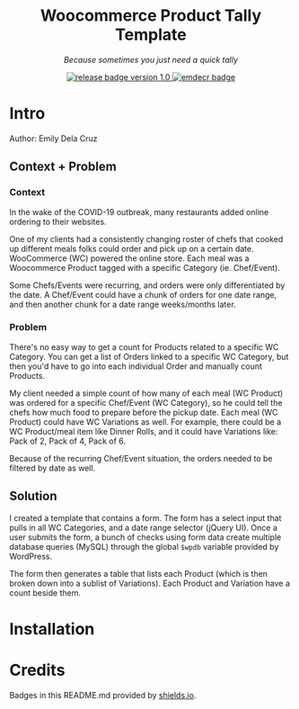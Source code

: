 <h1 align="center">
    Woocommerce Product Tally Template
</h1>

<p align="center"><em>Because sometimes you just need a quick tally</em></p>

<p align="center">
    <a href="https://github.com/emdecr/life-overview-base/releases">
        <img src="https://img.shields.io/badge/release-v1.0-blue.svg" alt="release badge version 1.0">
    </a>
    <a href="https://emilydelacruz.com">
        <img src="https://img.shields.io/badge/%3C%2F%3E%20with%20%E2%99%A5%EF%B8%8E%20by-emdecr-red.svg" alt="emdecr badge">
    </a>
    
</p>

# Intro

Author: Emily Dela Cruz

## Context + Problem

### Context

In the wake of the COVID-19 outbreak, many restaurants added online ordering to their websites.

One of my clients had a consistently changing roster of chefs that cooked up different meals folks could order and pick up on a certain date. WooCommerce (WC) powered the online store. Each meal was a Woocommerce Product tagged with a specific Category (ie. Chef/Event).

Some Chefs/Events were recurring, and orders were only differentiated by the date. A Chef/Event could have a chunk of orders for one date range, and then another chunk for a date range weeks/months later.

### Problem

There's no easy way to get a count for Products related to a specific WC Category. You can get a list of Orders linked to a specific WC Category, but then you'd have to go into each individual Order and manually count Products.

My client needed a simple count of how many of each meal (WC Product) was ordered for a specific Chef/Event (WC Category), so he could tell the chefs how much food to prepare before the pickup date. Each meal (WC Product) could have WC Variations as well. For example, there could be a WC Product/meal item like Dinner Rolls, and it could have Variations like: Pack of 2, Pack of 4, Pack of 6.

Because of the recurring Chef/Event situation, the orders needed to be filtered by date as well.

## Solution

I created a template that contains a form. The form has a select input that pulls in all WC Categories, and a date range selector (jQuery UI). Once a user submits the form, a bunch of checks using form data create multiple database queries (MySQL) through the global `$wpdb` variable provided by WordPress.

The form then generates a table that lists each Product (which is then broken down into a sublist of Variations). Each Product and Variation have a count beside them.

# Installation

# Credits

Badges in this README.md provided by [shields.io](https://shields.io/#your-badge).
